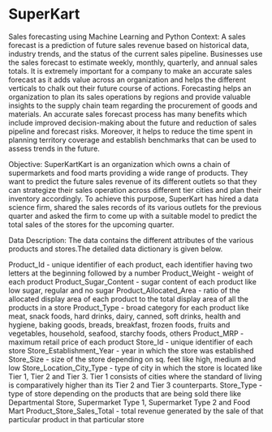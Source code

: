 # SuperKart
Sales forecasting using Machine Learning and Python
Context:
A sales forecast is a prediction of future sales revenue based on historical data, industry trends, and the status of the current sales pipeline. Businesses use the sales forecast to estimate weekly, monthly, quarterly, and annual sales totals. It is extremely important for a company to make an accurate sales forecast as it adds value across an organization and helps the different verticals to chalk out their future course of actions. Forecasting helps an organization to plan its sales operations by regions and provide valuable insights to the supply chain team regarding the procurement of goods and materials. An accurate sales forecast process has many benefits which include improved decision-making about the future and reduction of sales pipeline and forecast risks. Moreover, it helps to reduce the time spent in planning territory coverage and establish benchmarks that can be used to assess trends in the future.

Objective:
SuperKartKart is an organization which owns a chain of supermarkets and food marts providing a wide range of products. They want to predict the future sales revenue of its different outlets so that they can strategize their sales operation across different tier cities and plan their inventory accordingly. To achieve this purpose, SuperKart has hired a data science firm, shared the sales records of its various outlets for the previous quarter and asked the firm to come up with a suitable model to predict the total sales of the stores for the upcoming quarter.

Data Description:
The data contains the different attributes of the various products and stores.The detailed data dictionary is given below.

Product_Id - unique identifier of each product, each identifier having two letters at the beginning followed by a number
Product_Weight - weight of each product
Product_Sugar_Content - sugar content of each product like low sugar, regular and no sugar
Product_Allocated_Area - ratio of the allocated display area of each product to the total display area of all the products in a store
Product_Type - broad category for each product like meat, snack foods, hard drinks, dairy, canned, soft drinks, health and hygiene, baking goods, breads, breakfast, frozen foods, fruits and vegetables, household, seafood, starchy foods, others
Product_MRP - maximum retail price of each product
Store_Id - unique identifier of each store
Store_Establishment_Year - year in which the store was established
Store_Size - size of the store depending on sq. feet like high, medium and low
Store_Location_City_Type - type of city in which the store is located like Tier 1, Tier 2 and Tier 3. Tier 1 consists of cities where the standard of living is comparatively higher than its Tier 2 and Tier 3 counterparts.
Store_Type - type of store depending on the products that are being sold there like Departmental Store, Supermarket Type 1, Supermarket Type 2 and Food Mart
Product_Store_Sales_Total - total revenue generated by the sale of that particular product in that particular store
